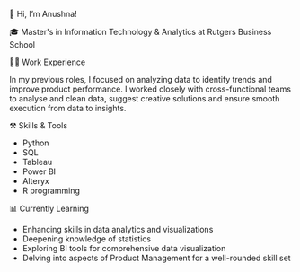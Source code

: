 👋 Hi, I’m Anushna!

🎓 Master's in Information Technology & Analytics at Rutgers Business School

👩‍💻 Work Experience

In my previous roles, I focused on analyzing data to identify trends and improve product performance. I worked closely with cross-functional teams to analyse and clean data, suggest creative solutions and ensure smooth execution from data to insights.

⚒️ Skills & Tools

- Python  
- SQL  
- Tableau
- Power BI
- Alteryx
- R programming

📊 Currently Learning
* Enhancing skills in data analytics and visualizations
* Deepening knowledge of statistics
* Exploring BI tools for comprehensive data visualization
* Delving into aspects of Product Management for a well-rounded skill set
<!---
anushnadhar/anushnadhar is a ✨ special ✨ repository because its `README.md` (this file) appears on your GitHub profile.
You can click the Preview link to take a look at your changes.
--->
